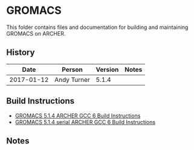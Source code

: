 GROMACS
=======

This folder contains files and documentation for building and maintaining GROMACS on ARCHER.

History
-------

Date | Person | Version | Notes
---- | -------|---------|------
2017-01-12 | Andy Turner | 5.1.4 | 

Build Instructions
------------------

* [GROMACS 5.1.4 ARCHER GCC 6 Build Instructions](build_gromacs_5.1.4_gcc6_ivybrg.md)
* [GROMACS 5.1.4 serial ARCHER GCC 6 Build Instructions](build_gromacs_5.1.4_gcc6_serial_x86-64.md)

Notes
-----

